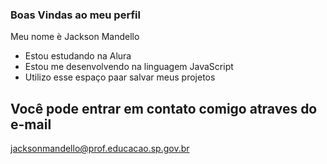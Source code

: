 ### Boas Vindas ao meu perfil 

Meu nome è Jackson Mandello

- Estou estudando na Alura
- Estou me desenvolvendo na linguagem JavaScript
- Utilizo esse espaço paar salvar meus projetos

 ## Você pode entrar em contato comigo atraves do e-mail

 jacksonmandello@prof.educacao.sp.gov.br
